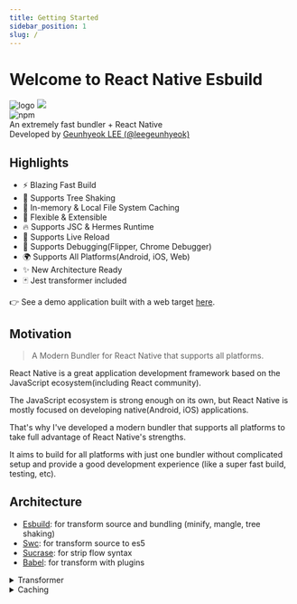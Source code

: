 ```yaml
---
title: Getting Started
sidebar_position: 1
slug: /
---
```


# Welcome to React Native Esbuild

<div className="welcome-banner">
  <img alt="logo" src="/img/logo.png" className="animate-logo" />
  <img src="/img/logo-without-background.png" className="over-wrap" />
</div>

<div style={{ textAlign: 'center' }}>
  <img alt="npm" src="https://img.shields.io/npm/v/@react-native-esbuild/core?color=000000&style=flat-square"/>
  <br/>
  An extremely fast bundler + React Native<br/>
Developed by <a href="https://github.com/leegeunhyeok">Geunhyeok LEE (@leegeunhyeok)</a>
</div>

## Highlights

- ⚡️ Blazing Fast Build
- 🌳 Supports Tree Shaking
- 💾 In-memory & Local File System Caching
- 🎨 Flexible & Extensible
- 🔥 Supports JSC & Hermes Runtime
- 🔄 Supports Live Reload
- 🐛 Supports Debugging(Flipper, Chrome Debugger)
- 🌍 Supports All Platforms(Android, iOS, Web)
- ✨ New Architecture Ready
- 🃏 Jest transformer included

👉 See a demo application built with a web target [here](https://rne-web-demo.vercel.app).

## Motivation

> A Modern Bundler for React Native that supports all platforms.

React Native is a great application development framework based on the JavaScript ecosystem(including React community).

The JavaScript ecosystem is strong enough on its own, but React Native is mostly focused on developing native(Android, iOS) applications.

That's why I've developed a modern bundler that supports all platforms to take full advantage of React Native's strengths.

It aims to build for all platforms with just one bundler without complicated setup and provide a good development experience (like a super fast build, testing, etc).

## Architecture

- [Esbuild](https://esbuild.github.io): for transform source and bundling (minify, mangle, tree shaking)
- [Swc](https://swc.rs): for transform source to es5
- [Sucrase](https://github.com/alangpierce/sucrase): for strip flow syntax
- [Babel](https://babeljs.io): for transform with plugins

<details><summary>Transformer</summary>

```mermaid
flowchart TD
    subgraph SWC["@swc/core"]
        SWC_TRANSFORM[transform]
    end

    subgraph BABEL["@babel/core"]
        BABEL_LOAD_CONFIG[loadConfig] --> BABEL_TRANSFORM
        BABEL_TRANSFORM[transform]
    end

    subgraph SUCRASE[sucrase]
        SUCRASE_TRANSFORM[transform]
    end

    %% 1. should fully transform
    START[Transformer] -->|Code| COND_FULLY_TRANSFORM{shouldFullyTransform?}
    COND_FULLY_TRANSFORM -.->|"Yes\n(use metro babel preset)"| BABEL

    %% 2. should strip flow
    COND_FULLY_TRANSFORM -->|No| COND_STRIP_FLOW{"isFlow || shouldStripFlow?"}
    BABEL -.->|From fully transform| DONE([End])
    SUCRASE --> COND_CUSTOM_TRANSFORM
    BABEL --> SWC
    COND_STRIP_FLOW -->|Yes| SUCRASE

    %% 3. has custom rule
    COND_STRIP_FLOW -->|No| COND_CUSTOM_TRANSFORM{customTransformRules}
    COND_CUSTOM_TRANSFORM -->|Yes| BABEL
    COND_CUSTOM_TRANSFORM -->|No| SWC
    SWC --> DONE([End])
```

</details>

<details><summary>Caching</summary>

```mermaid
flowchart TD
    subgraph CACHE[CacheController]
        getCacheHash
        readFromMemory
        readFromFileSystem
        writeToMemory
        writeToFileSystem
    end

START([Code]) --> getCacheHash
getCacheHash -->|"Cache Key\nmd5(task id + modified at + path)"|readFromMemory

%% 1. read from memory
readFromMemory --> COND_MEMORY_CACHE{has cache?}
COND_MEMORY_CACHE -->|NO| readFromFileSystem
COND_MEMORY_CACHE -->|YES| DONE(["End"])

%% 2. read from fs
readFromFileSystem --> COND_FS_CACHE{has cache?}
COND_FS_CACHE -->|NO| TRANSFORM[Transform]
COND_FS_CACHE -->|"YES\n(File system cache)"| writeToMemory

%% 3. cache not found
TRANSFORM -.->|Transformed Code| writeToMemory
writeToMemory -.-> writeToFileSystem
writeToFileSystem -.-> DONE
writeToMemory --> DONE
```

</details>
